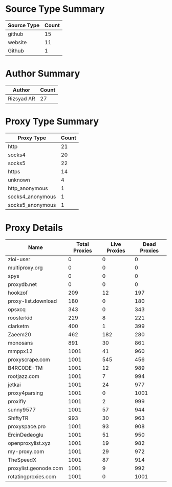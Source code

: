 # Source Type Summary

| Source Type | Count |
|-------------|-------|
| github | 15 |
| website | 11 |
| Github | 1 |


# Author Summary

| Author | Count |
|--------|-------|
| Rizsyad AR | 27 |


# Proxy Type Summary

| Proxy Type | Count |
|------------|-------|
| http | 21 |
| socks4 | 20 |
| socks5 | 22 |
| https | 14 |
| unknown | 4 |
| http_anonymous | 1 |
| socks4_anonymous | 1 |
| socks5_anonymous | 1 |


# Proxy Details

| Name | Total Proxies | Live Proxies | Dead Proxies |
|------|---------------|--------------|---------------|
| zloi-user | 0 | 0 | 0 |
| multiproxy.org | 0 | 0 | 0 |
| spys | 0 | 0 | 0 |
| proxydb.net | 0 | 0 | 0 |
| hookzof | 209 | 12 | 197 |
| proxy-list.download | 180 | 0 | 180 |
| opsxcq | 343 | 0 | 343 |
| roosterkid | 229 | 8 | 221 |
| clarketm | 400 | 1 | 399 |
| Zaeem20 | 462 | 182 | 280 |
| monosans | 891 | 30 | 861 |
| mmppx12 | 1001 | 41 | 960 |
| proxyscrape.com | 1001 | 545 | 456 |
| B4RC0DE-TM | 1001 | 12 | 989 |
| rootjazz.com | 1001 | 7 | 994 |
| jetkai | 1001 | 24 | 977 |
| proxy4parsing | 1001 | 0 | 1001 |
| proxifly | 1001 | 2 | 999 |
| sunny9577 | 1001 | 57 | 944 |
| ShiftyTR | 993 | 30 | 963 |
| proxyspace.pro | 1001 | 93 | 908 |
| ErcinDedeoglu | 1001 | 51 | 950 |
| openproxylist.xyz | 1001 | 19 | 982 |
| my-proxy.com | 1001 | 29 | 972 |
| TheSpeedX | 1001 | 87 | 914 |
| proxylist.geonode.com | 1001 | 9 | 992 |
| rotatingproxies.com | 1001 | 0 | 1001 |
